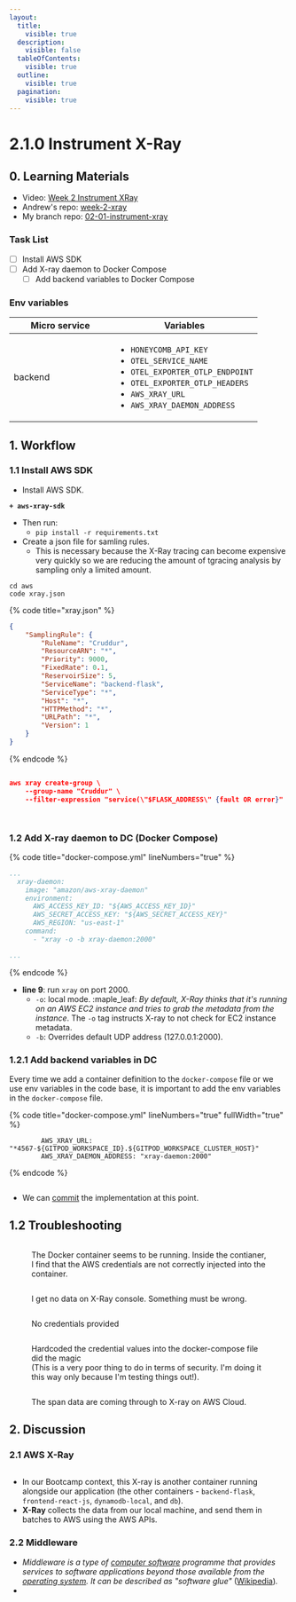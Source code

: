 ```yaml
---
layout:
  title:
    visible: true
  description:
    visible: false
  tableOfContents:
    visible: true
  outline:
    visible: true
  pagination:
    visible: true
---
```


# 2.1.0 Instrument X-Ray

## 0. **Learning Materials**

* Video: [Week 2 Instrument XRay](https://www.youtube.com/watch?v=n2DTsuBrD\_A\&list=PLBfufR7vyJJ7k25byhRXJldB5AiwgNnWv\&index=30\&ab\_channel=ExamPro)
* Andrew's repo: [week-2-xray](https://github.com/omenking/aws-bootcamp-cruddur-2023/tree/week-2-xray)
* My branch repo: [02-01-instrument-xray](https://github.com/mariachiinajar/aws-bootcamp-cruddur-2023-again/tree/02-01-instrument-xray)

### Task List

* [ ] Install AWS SDK
* [ ] Add X-ray daemon to Docker Compose
  * [ ] Add backend variables to Docker Compose

### Env variables

<table><thead><tr><th width="168">Micro service</th><th>Variables</th></tr></thead><tbody><tr><td>backend</td><td><ul><li><code>HONEYCOMB_API_KEY</code></li><li><code>OTEL_SERVICE_NAME</code></li><li><code>OTEL_EXPORTER_OTLP_ENDPOINT</code></li><li><code>OTEL_EXPORTER_OTLP_HEADERS</code></li><li><code>AWS_XRAY_URL</code></li><li><code>AWS_XRAY_DAEMON_ADDRESS</code></li></ul></td></tr></tbody></table>



## 1. Workflow

### 1.1 Install AWS SDK

* Install AWS SDK.

<pre class="language-diff" data-title="requirements.txt"><code class="lang-diff"><strong>+ aws-xray-sdk
</strong></code></pre>

* Then run:
  * `pip install -r requirements.txt`
* Create a json file for samling rules.
  * This is necessary because the X-Ray tracing can become expensive very quickly so we are reducing the amount of tgracing analysis by sampling only a limited amount.

```
cd aws
code xray.json
```



{% code title="xray.json" %}
```json
{
    "SamplingRule": {
        "RuleName": "Cruddur",
        "ResourceARN": "*",
        "Priority": 9000,
        "FixedRate": 0.1,
        "ReservoirSize": 5,
        "ServiceName": "backend-flask",
        "ServiceType": "*", 
        "Host": "*",
        "HTTPMethod": "*",
        "URLPath": "*",
        "Version": 1
    }
}
```
{% endcode %}

<figure><img src="../.gitbook/assets/image (24).png" alt=""><figcaption></figcaption></figure>







```json
aws xray create-group \
    --group-name "Cruddur" \ 
    --filter-expression "service(\"$FLASK_ADDRESS\" {fault OR error}"
```

<div data-full-width="true">

<figure><img src="../.gitbook/assets/image (22).png" alt=""><figcaption></figcaption></figure>

</div>

<div data-full-width="true">

<figure><img src="../.gitbook/assets/image (23).png" alt=""><figcaption></figcaption></figure>

</div>



### 1.2 Add X-ray daemon to DC (Docker Compose)

{% code title="docker-compose.yml" lineNumbers="true" %}
```yaml
...
  xray-daemon:
    image: "amazon/aws-xray-daemon"
    environment:
      AWS_ACCESS_KEY_ID: "${AWS_ACCESS_KEY_ID}"
      AWS_SECRET_ACCESS_KEY: "${AWS_SECRET_ACCESS_KEY}"
      AWS_REGION: "us-east-1"
    command:
      - "xray -o -b xray-daemon:2000"

...
```
{% endcode %}

* **line 9**: run `xray` on port 2000.&#x20;
  * `-o`: local mode. :maple\_leaf: _By default, X-Ray thinks that it's running on an AWS EC2 instance and tries to grab the metadata from the instance_. The `-o` tag instructs X-ray to not check for EC2 instance metadata.
  * `-b`: Overrides default UDP address (127.0.0.1:2000).

### 1.2.1 Add backend variables in DC

Every time we add a container definition to the `docker-compose` file or we use env variables in the code base, it is important to add the env variables in the `docker-compose` file.

{% code title="docker-compose.yml" lineNumbers="true" fullWidth="true" %}
```
        AWS_XRAY_URL: "*4567-${GITPOD_WORKSPACE_ID}.${GITPOD_WORKSPACE_CLUSTER_HOST}"
        AWS_XRAY_DAEMON_ADDRESS: "xray-daemon:2000"
```
{% endcode %}

<div data-full-width="true">

<figure><img src="../.gitbook/assets/image (27).png" alt=""><figcaption></figcaption></figure>

</div>

* We can [commit](https://github.com/omenking/aws-bootcamp-cruddur-2023/commit/1b98ea63c3238ab5a0016b99174028e305edc01c) the implementation at this point.&#x20;

## 1.2 Troubleshooting



<div data-full-width="true">

<figure><img src="../.gitbook/assets/image (10).png" alt=""><figcaption><p>The Docker container seems to be running. Inside the contianer, I find that the AWS credentials are not correctly injected into the container. </p></figcaption></figure>

</div>

<div data-full-width="true">

<figure><img src="../.gitbook/assets/image (11).png" alt=""><figcaption><p>I get no data on X-Ray console. Something must be wrong. </p></figcaption></figure>

</div>

<figure><img src="../.gitbook/assets/image (12).png" alt=""><figcaption><p>No credentials provided</p></figcaption></figure>

<div data-full-width="true">

<figure><img src="../.gitbook/assets/image (13).png" alt=""><figcaption><p>Hardcoded the credential values into the docker-compose file did the magic <br>(This is a very poor thing to do in terms of security. I'm doing it this way only because I'm testing things out!).</p></figcaption></figure>

</div>

<figure><img src="../.gitbook/assets/image (14).png" alt=""><figcaption><p>The span data are coming through to X-ray on AWS Cloud.</p></figcaption></figure>







##

## 2. Discussion&#x20;

### 2.1 AWS X-Ray

<figure><img src="../.gitbook/assets/image (39).png" alt=""><figcaption></figcaption></figure>

* In our Bootcamp context, this X-ray is another container running alongside our application (the other containers - `backend-flask`, `frontend-react-js`, `dynamodb-local`, and `db`).
* **X-Ray** collects the data from our local machine, and send them in batches to AWS using the AWS APIs.&#x20;

### 2.2 Middleware

* _Middleware is a type of_ [_computer software_](https://en.wikipedia.org/wiki/Computer\_software) _programme that provides services to software applications beyond those available from the_ [_operating system_](https://en.wikipedia.org/wiki/Operating\_system)_. It can be described as "software glue"_ ([Wikipedia](https://en.wikipedia.org/wiki/Middleware))_._
*

